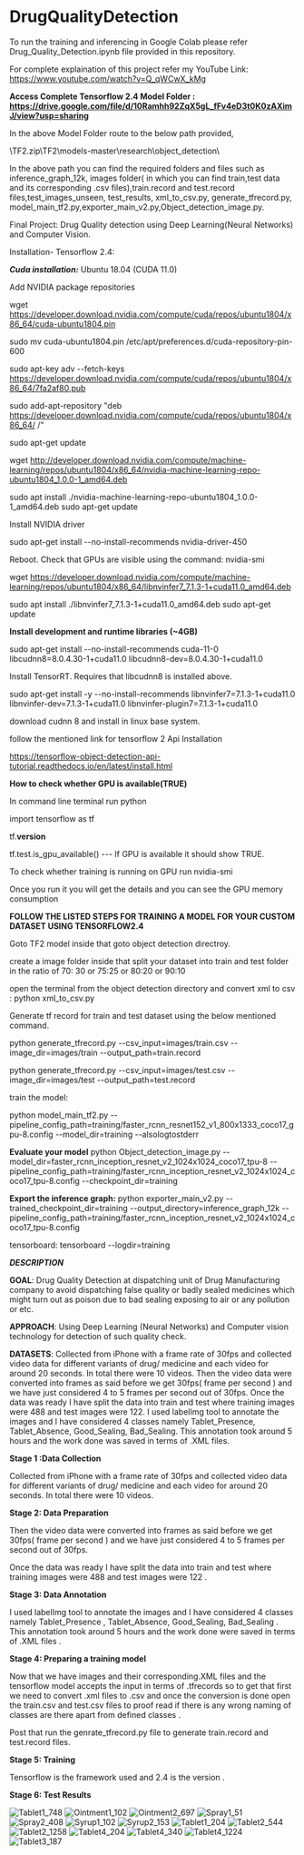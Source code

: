 # DrugQualityDetection

To run the training and inferencing in Google Colab please refer Drug_Quality_Detection.ipynb file provided in this repository.

For complete explaination of this project refer my YouTube Link: 
https://www.youtube.com/watch?v=Q_qWCwX_kMg

**Access Complete Tensorflow 2.4 Model Folder : https://drive.google.com/file/d/10Ramhh92ZqX5gL_fFv4eD3t0K0zAXimJ/view?usp=sharing**

In the above Model Folder route to the below path provided,

\TF2.zip\TF2\models-master\research\object_detection\

In the above path you can find the required folders and files such as inference_graph_12k, images folder( in which you can find train,test data and its corresponding .csv files),train.record and test.record files,test_images_unseen, test_results, xml_to_csv.py, generate_tfrecord.py, model_main_tf2.py,exporter_main_v2.py,Object_detection_image.py.

Final Project: Drug Quality detection using Deep Learning(Neural Networks) and Computer Vision.

Installation- Tensorflow 2.4:

***Cuda installation:***
Ubuntu 18.04 (CUDA 11.0)

Add NVIDIA package repositories

wget https://developer.download.nvidia.com/compute/cuda/repos/ubuntu1804/x86_64/cuda-ubuntu1804.pin 

sudo mv cuda-ubuntu1804.pin /etc/apt/preferences.d/cuda-repository-pin-600 

sudo apt-key adv --fetch-keys https://developer.download.nvidia.com/compute/cuda/repos/ubuntu1804/x86_64/7fa2af80.pub 

sudo add-apt-repository "deb https://developer.download.nvidia.com/compute/cuda/repos/ubuntu1804/x86_64/ /" 

sudo apt-get update

wget http://developer.download.nvidia.com/compute/machine-learning/repos/ubuntu1804/x86_64/nvidia-machine-learning-repo-ubuntu1804_1.0.0-1_amd64.deb

sudo apt install ./nvidia-machine-learning-repo-ubuntu1804_1.0.0-1_amd64.deb sudo apt-get update

Install NVIDIA driver

sudo apt-get install --no-install-recommends nvidia-driver-450

Reboot. Check that GPUs are visible using the command: nvidia-smi

wget https://developer.download.nvidia.com/compute/machine-learning/repos/ubuntu1804/x86_64/libnvinfer7_7.1.3-1+cuda11.0_amd64.deb 

sudo apt install ./libnvinfer7_7.1.3-1+cuda11.0_amd64.deb sudo apt-get update

**Install development and runtime libraries (~4GB)**

sudo apt-get install --no-install-recommends
cuda-11-0
libcudnn8=8.0.4.30-1+cuda11.0
libcudnn8-dev=8.0.4.30-1+cuda11.0

Install TensorRT. Requires that libcudnn8 is installed above.

sudo apt-get install -y --no-install-recommends libnvinfer7=7.1.3-1+cuda11.0
libnvinfer-dev=7.1.3-1+cuda11.0
libnvinfer-plugin7=7.1.3-1+cuda11.0

download cudnn 8 and install in linux base system.

follow the mentioned link for tensorflow 2 Api Installation

https://tensorflow-object-detection-api-tutorial.readthedocs.io/en/latest/install.html

**How to check whether GPU is available(TRUE)**

In command line terminal run python

import tensorflow as tf

tf.____version____

tf.test.is_gpu_available() --- If GPU is available it should show TRUE.

To check whether training is running on GPU run nvidia-smi

Once you run it you will get the details and you can see the GPU memory consumption

**FOLLOW THE LISTED STEPS FOR TRAINING A MODEL FOR YOUR CUSTOM DATASET USING TENSORFLOW2.4**

Goto TF2 model inside that goto object detection directroy.

create a image folder inside that split your dataset into train and test folder in the ratio of 70: 30 or 75:25 or 80:20 or 90:10

open the terminal from the object detection directory and convert xml to csv : python xml_to_csv.py

Generate tf record for train and test dataset using the below mentioned command.

python generate_tfrecord.py --csv_input=images/train.csv --image_dir=images/train --output_path=train.record

python generate_tfrecord.py --csv_input=images/test.csv --image_dir=images/test --output_path=test.record

train the model:

python model_main_tf2.py --pipeline_config_path=training/faster_rcnn_resnet152_v1_800x1333_coco17_gpu-8.config --model_dir=training --alsologtostderr

**Evaluate your model**
python Object_detection_image.py --model_dir=faster_rcnn_inception_resnet_v2_1024x1024_coco17_tpu-8 --pipeline_config_path=training/faster_rcnn_inception_resnet_v2_1024x1024_coco17_tpu-8.config --checkpoint_dir=training

**Export the inference graph:**
python exporter_main_v2.py --trained_checkpoint_dir=training --output_directory=inference_graph_12k --pipeline_config_path=training/faster_rcnn_inception_resnet_v2_1024x1024_coco17_tpu-8.config

tensorboard:
tensorboard --logdir=training


***DESCRIPTION***

**GOAL**:
Drug Quality Detection at dispatching unit of Drug Manufacturing company to avoid dispatching false quality or badly sealed medicines which might turn out as poison due to bad sealing exposing to air or any pollution or etc.

**APPROACH**: 
Using Deep Learning (Neural Networks) and Computer vision technology for detection of such quality check.

**DATASETS**:
Collected from iPhone with a frame rate of 30fps and collected video data for different variants of drug/ medicine and each video for around 20 seconds. In total there were 10 videos. Then the video data were converted into frames as said before we get 30fps( frame per second ) and we have just considered 4 to 5 frames per second out of 30fps. Once the data was ready I have split the data into train and test where training images were 488 and test images were 122. I used labelImg tool to annotate the images and I have considered 4 classes namely Tablet_Presence, Tablet_Absence, Good_Sealing, Bad_Sealing. This annotation took around 5 hours and the work done was saved in terms of .XML files.

**Stage 1 :Data Collection**

Collected from iPhone with a frame rate of 30fps and collected video data for different variants of drug/ medicine and each video for around 20 seconds. In total there were 10 videos.

**Stage 2: Data Preparation**

Then the video data were converted into frames as said before we get 30fps( frame per second ) and we have just considered 4 to 5 frames per second out of 30fps.

Once the data was ready I have split the data into train and test where training images were 488 and test images were 122 .

**Stage 3: Data Annotation**

I used labelImg tool to annotate the images and I have considered 4 classes namely Tablet_Presence , Tablet_Absence, Good_Sealing, Bad_Sealing . This annotation took around 5 hours and the work done were saved in terms of .XML files .

**Stage 4: Preparing a training model**

Now that we have images and their corresponding.XML files and the tensorflow model accepts the input in terms of .tfrecords so to get that first we need to convert .xml files to .csv and once the conversion is done open the train.csv and test.csv files to proof read if there is any wrong naming of classes are there apart from defined classes .

Post that run the genrate_tfrecord.py file to generate train.record and test.record files.

**Stage 5: Training**

Tensorflow is the framework used and 2.4 is the version .

**Stage 6: Test Results**

![Tablet1_748](https://user-images.githubusercontent.com/20515803/145671713-890436cd-cb90-472a-b607-6ba7b7c9b904.jpg)
![Ointment1_102](https://user-images.githubusercontent.com/20515803/145671720-60f2a0c7-1722-4bc6-b58e-ece1b352c07a.jpg)
![Ointment2_697](https://user-images.githubusercontent.com/20515803/145671722-b16fc2dc-f653-4441-a28d-100eb7b05164.jpg)
![Spray1_51](https://user-images.githubusercontent.com/20515803/145671725-cf8f4744-4fcd-45dc-ba05-935f81d999e2.jpg)
![Spray2_408](https://user-images.githubusercontent.com/20515803/145671729-e472b992-8643-4201-81ff-46a730da426c.jpg)
![Syrup1_102](https://user-images.githubusercontent.com/20515803/145671732-e8ae7fea-11cb-4347-a208-640c6772dc85.jpg)
![Syrup2_153](https://user-images.githubusercontent.com/20515803/145671733-11dd4a6f-d739-4c17-8f42-fc944b59794b.jpg)
![Tablet1_204](https://user-images.githubusercontent.com/20515803/145671737-cd72cb36-3727-4cef-95fb-f9b3b5bd604d.jpg)
![Tablet2_544](https://user-images.githubusercontent.com/20515803/145671740-4b28bee0-356e-4c75-b9c3-0e20cf6fc8e0.jpg)
![Tablet2_1258](https://user-images.githubusercontent.com/20515803/145671744-fcfde1ce-c852-4ee6-b32b-8c4266eedd02.jpg)
![Tablet4_204](https://user-images.githubusercontent.com/20515803/145671752-bc1a0d3c-804e-4653-948c-fd7f129feaf2.jpg)
![Tablet4_340](https://user-images.githubusercontent.com/20515803/145671756-59b0e9ca-3cfc-4282-9cf3-3dd7c0641ba5.jpg)
![Tablet4_1224](https://user-images.githubusercontent.com/20515803/145671758-bbc55ebd-651e-479b-8ce8-edc515baf887.jpg)
![Tablet3_187](https://user-images.githubusercontent.com/20515803/145671810-1d263149-2c71-4901-a121-4697aa5b7b1a.jpg)


